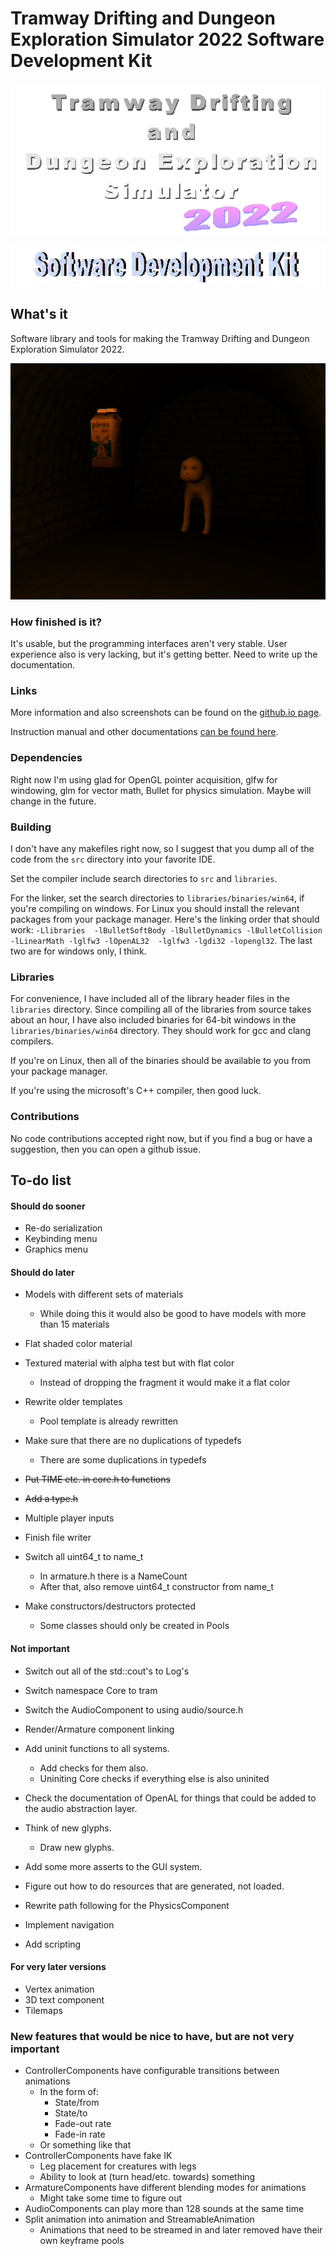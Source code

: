# Tramway Drifting and Dungeon Exploration Simulator 2022 Software Development Kit

![Tramway Drifting and Dungeon Exploration Simulator 2022 logo](/docs/logo.gif)

![Software Development Kit logo](/docs/devkit.gif)

## What's it

Software library and tools for making the Tramway Drifting and Dungeon Exploration Simulator 2022.

![Software Development Kit logo](/docs/screen11.png)

### How finished is it?

It's usable, but the programming interfaces aren't very stable. User experience also is very lacking, but it's getting better. Need to write up the documentation.

### Links

More information and also screenshots can be found on the [github.io page](https://racenis.github.io/tram-sdk/). 

Instruction manual and other documentations [can be found here](https://racenis.github.io/tram-sdk/manual/). 

### Dependencies
Right now I'm using glad for OpenGL pointer acquisition, glfw for windowing, glm for vector math, Bullet for physics simulation. Maybe will change in the future.

### Building
I don't have any makefiles right now, so I suggest that you dump all of the code from the `src` directory into your favorite IDE.

Set the compiler include search directories to `src` and `libraries`.

For the linker, set the search directories to `libraries/binaries/win64`, if you're compiling on windows. For Linux you should install the relevant packages from your package manager. Here's the linking order that should work: `-Llibraries  -lBulletSoftBody -lBulletDynamics -lBulletCollision -lLinearMath -lglfw3 -lOpenAL32  -lglfw3 -lgdi32 -lopengl32`. The last two are for windows only, I think.

### Libraries
For convenience, I have included all of the library header files in the `libraries` directory. Since compiling all of the libraries from source takes about an hour, I have also included binaries for 64-bit windows in the `libraries/binaries/win64` directory. They should work for gcc and clang compilers.

If you're on Linux, then all of the binaries should be available to you from your package manager.

If you're using the microsoft's C++ compiler, then good luck.

### Contributions
No code contributions accepted right now, but if you find a bug or have a suggestion, then you can open a github issue.

## To-do list

#### Should do sooner
- Re-do serialization
- Keybinding menu
- Graphics menu

#### Should do later
- Models with different sets of materials
	- While doing this it would also be good to have models with more than 15 materials
- Flat shaded color material
- Textured material with alpha test but with flat color
	- Instead of dropping the fragment it would make it a flat color

- Rewrite older templates
	- Pool template is already rewritten
- Make sure that there are no duplications of typedefs
	- There are some duplications in typedefs
	
- ~~Put TIME etc. in core.h to functions~~
- ~~Add a type.h~~

- Multiple player inputs
- Finish file writer

- Switch all uint64_t to name_t
	- In armature.h there is a NameCount
	- After that, also remove uint64_t constructor from name_t

- Make constructors/destructors protected
	- Some classes should only be created in Pools

#### Not important
- Switch out all of the std::cout's to Log's
- Switch namespace Core to tram
- Switch the AudioComponent to using audio/source.h
- Render/Armature component linking

- Add uninit functions to all systems.
	- Add checks for them also.
	- Uniniting Core checks if everything else is also uninited

- Check the documentation of OpenAL for things that could be added to the audio abstraction layer.

- Think of new glyphs.
	- Draw new glyphs.
- Add some more asserts to the GUI system.

- Figure out how to do resources that are generated, not loaded.

- Rewrite path following for the PhysicsComponent
- Implement navigation

- Add scripting

#### For very later versions
- Vertex animation
- 3D text component
- Tilemaps

### New features that would be nice to have, but are not very important
- ControllerComponents have configurable transitions between animations
	- In the form of:
		- State/from
		- State/to
		- Fade-out rate
		- Fade-in rate
	- Or something like that
- ControllerComponents have fake IK
	- Leg placement for creatures with legs
	- Ability to look at (turn head/etc. towards) something
- ArmatureComponents have different blending modes for animations
	- Might take some time to figure out
- AudioComponents can play more than 128 sounds at the same time
- Split animation into animation and StreamableAnimation
	- Animations that need to be streamed in and later removed have their own keyframe pools
